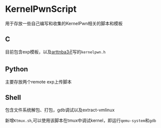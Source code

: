 # KernelPwnScript

用于存放一些自己编写和收集的KernelPwn相关的脚本和模板

## C
目前包含exp模板，以及[arttnba3✌](https://arttnba3.cn/2021/03/03/PWN-0X00-LINUX-KERNEL-PWN-PART-I/#%E7%AC%94%E8%80%85%E8%87%AA%E7%94%A8%E6%A8%A1%E6%9D%BF)写的`kernelpwn.h`

## Python

主要存放两个remote exp上传脚本

## Shell

包含文件系统解包、打包，gdb调试以及extract-vmlinux

新增`Ktmux.sh`,可以使用该脚本在tmux中调试kernel，即运行`qemu-system`和`gdb`
